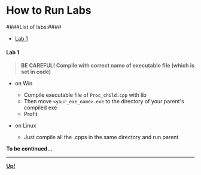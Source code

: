 
<a name="top"></a>
# How to Run Labs #
####List of labs:####
* [Lab 1](#lab1 "Move to Lab 1!")

#### <a name="lab1">Lab 1</a>

> **BE CAREFUL! Compile with correct name of executable file (which is set in code)**

* on Win 
  - Compile executable file of `Proc_child.cpp` with lib
  - Then move `<your_exe_name>.exe` to the directory of your parent's compiled exe
  - Profit

* on Linux 
  - Just compile all the .cpps in the same directory and run parent
  
**To be continued...**

-----------

 **[Up!](#top "Move to the top!")**
